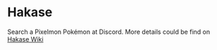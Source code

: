 # Hakase

Search a Pixelmon Pokémon at Discord.
More details could be find on [Hakase Wiki](https://github.com/Sayakie/Hakase/wiki)
